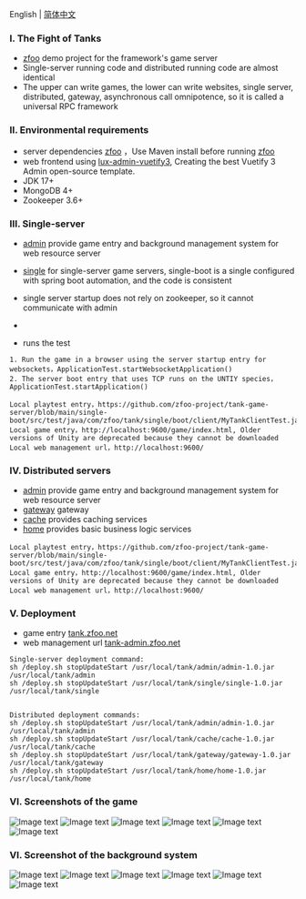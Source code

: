 English | [简体中文](./README_CN.md)

### Ⅰ. The Fight of Tanks

- [zfoo](https://github.com/zfoo-project/zfoo) demo project for the framework's game server
- Single-server running code and distributed running code are almost identical
- The upper can write games, the lower can write websites, single server, distributed, gateway, asynchronous call
  omnipotence, so it is called a universal RPC framework

### Ⅱ. Environmental requirements

- server dependencies [zfoo](https://github.com/zfoo-project/zfoo) ，Use Maven install before
  running [zfoo](https://github.com/zfoo-project/zfoo)
- web frontend using [lux-admin-vuetify3](https://github.com/yangjiakai/lux-admin-vuetify3), Creating the best Vuetify 3 Admin open-source template.
- JDK 17+
- MongoDB 4+
- Zookeeper 3.6+

### Ⅲ. Single-server

- [admin](./admin/src/test/java/com/zfoo/tank/admin/ApplicationTest.java) provide game entry and background management
  system for web resource server

- [single](./single/src/test/java/com/zfoo/tank/single/ApplicationTest.java) for single-server game servers, single-boot
  is a single configured with spring boot automation, and the code is consistent

- single server startup does not rely on zookeeper, so it cannot communicate with admin
- 
- runs the test

```
1. Run the game in a browser using the server startup entry for websockets，ApplicationTest.startWebsocketApplication()
2. The server boot entry that uses TCP runs on the UNTIY species，ApplicationTest.startApplication()

Local playtest entry，https://github.com/zfoo-project/tank-game-server/blob/main/single-boot/src/test/java/com/zfoo/tank/single/boot/client/MyTankClientTest.java
Local game entry，http://localhost:9600/game/index.html, Older versions of Unity are deprecated because they cannot be downloaded
Local web management url，http://localhost:9600/
```

### Ⅳ. Distributed servers

- [admin](./admin/src/test/java/com/zfoo/tank/admin/ApplicationTest.java) provide game entry and background management
  system for web resource server
- [gateway](./gateway/src/test/java/com/zfoo/tank/gateway/ApplicationTest.java) gateway
- [cache](./cache/src/test/java/com/zfoo/tank/cache/ApplicationTest.java) provides caching services
- [home](./home/src/test/java/com/zfoo/tank/cache/ApplicationTest.java) provides basic business logic services

```
Local playtest entry，https://github.com/zfoo-project/tank-game-server/blob/main/single-boot/src/test/java/com/zfoo/tank/single/boot/client/MyTankClientTest.java
Local game entry，http://localhost:9600/game/index.html, Older versions of Unity are deprecated because they cannot be downloaded
Local web management url，http://localhost:9600/
```

### Ⅴ. Deployment

- game entry [tank.zfoo.net](http://tank.zfoo.net)
- web management url [tank-admin.zfoo.net](http://tank-admin.zfoo.net)

```
Single-server deployment command:
sh /deploy.sh stopUpdateStart /usr/local/tank/admin/admin-1.0.jar /usr/local/tank/admin
sh /deploy.sh stopUpdateStart /usr/local/tank/single/single-1.0.jar /usr/local/tank/single


Distributed deployment commands:
sh /deploy.sh stopUpdateStart /usr/local/tank/admin/admin-1.0.jar /usr/local/tank/admin
sh /deploy.sh stopUpdateStart /usr/local/tank/cache/cache-1.0.jar /usr/local/tank/cache
sh /deploy.sh stopUpdateStart /usr/local/tank/gateway/gateway-1.0.jar /usr/local/tank/gateway
sh /deploy.sh stopUpdateStart /usr/local/tank/home/home-1.0.jar /usr/local/tank/home
```

### Ⅵ. Screenshots of the game

![Image text](./admin/tooltip/game_login.jpg)
![Image text](./admin/tooltip/game_login_after.jpg)
![Image text](./admin/tooltip/game_home.jpg)
![Image text](./admin/tooltip/game_home_full.jpg)
![Image text](./admin/tooltip/game_play.jpg)
![Image text](./admin/tooltip/game_play_boss.jpg)

### Ⅵ. Screenshot of the background system

![Image text](./admin/tooltip/admin_home.jpg)
![Image text](./admin/tooltip/admin_manager.jpg)
![Image text](./admin/tooltip/admin_java_hotswap.jpg)
![Image text](./admin/tooltip/admin_excel_hotswap.jpg)
![Image text](./admin/tooltip/admin_level.jpg)
![Image text](./admin/tooltip/admin_currency.jpg)
